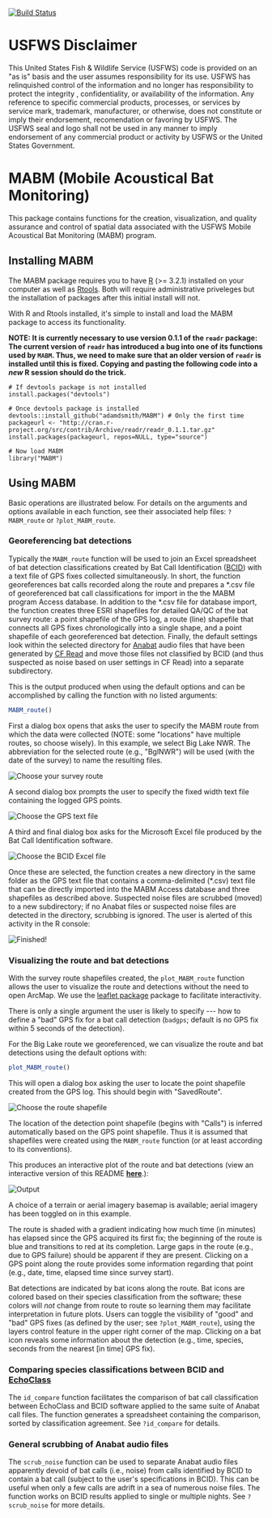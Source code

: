 [![Build Status](https://travis-ci.org/adamdsmith/MABM.png)](https://travis-ci.org/adamdsmith/MABM)

<!-- README.md is generated from README.Rmd. Please edit that file -->
USFWS Disclaimer
================

This United States Fish & Wildlife Service (USFWS) code is provided on an "as is" basis and the user assumes responsibility for its use. USFWS has relinquished control of the information and no longer has responsibility to protect the integrity , confidentiality, or availability of the information. Any reference to specific commercial products, processes, or services by service mark, trademark, manufacturer, or otherwise, does not constitute or imply their endorsement, recomendation or favoring by USFWS. The USFWS seal and logo shall not be used in any manner to imply endorsement of any commercial product or activity by USFWS or the United States Government.

MABM (Mobile Acoustical Bat Monitoring)
=======================================

This package contains functions for the creation, visualization, and quality assurance and control of spatial data associated with the USFWS Mobile Acoustical Bat Monitoring (MABM) program.

Installing MABM
---------------

The MABM package requires you to have [R](https://www.r-project.org/) (\>= 3.2.1) installed on your computer as well as [Rtools](https://cran.r-project.org/bin/windows/Rtools/). Both will require administrative priveleges but the installation of packages after this initial install will not.

With R and Rtools installed, it's simple to install and load the MABM package to access its functionality.

**NOTE: It is currently necessary to use version 0.1.1 of the `readr` package: The current version of `readr` has introduced a bug into one of its functions used by `MABM`. Thus, we need to make sure that an older version of `readr` is installed until this is fixed. Copying and pasting the following code into a *new* R session should do the trick.**

    # If devtools package is not installed
    install.packages("devtools")

    # Once devtools package is installed
    devtools::install_github("adamdsmith/MABM") # Only the first time
    packageurl <- "http://cran.r-project.org/src/contrib/Archive/readr/readr_0.1.1.tar.gz"
    install.packages(packageurl, repos=NULL, type="source")

    # Now load MABM
    library("MABM")

Using MABM
----------

Basic operations are illustrated below. For details on the arguments and options available in each function, see their associated help files: `?MABM_route` or `?plot_MABM_route`.

### Georeferencing bat detections

Typically the `MABM_route` function will be used to join an Excel spreadsheet of bat detection classifications created by Bat Call Identification ([BCID](http://www.batcallid.com)) with a text file of GPS fixes collected simultaneously. In short, the function georeferences bat calls recorded along the route and prepares a *.csv file of georeferenced bat call classifications for import in the the MABM program Access database. In addition to the *.csv file for database import, the function creates three ESRI shapefiles for detailed QA/QC of the bat survey route: a point shapefile of the GPS log, a route (line) shapefile that connects all GPS fixes chronologically into a single shape, and a point shapefile of each georeferenced bat detection. Finally, the default settings look within the selected directory for [Anabat](http://www.titley-scientific.com/us/index.php/anabat-bat-detector) audio files that have been generated by [CF Read](http://www.titley-scientific.com/us/index.php/software_firmware) and move those files not classified by BCID (and thus suspected as noise based on user settings in CF Read) into a separate subdirectory.

This is the output produced when using the default options and can be accomplished by calling the function with no listed arguments:

``` r
MABM_route()
```

First a dialog box opens that asks the user to specify the MABM route from which the data were collected (NOTE: some "locations" have multiple routes, so choose wisely). In this example, we select Big Lake NWR. The abbreviation for the selected route (e.g., "BglNWR") will be used (with the date of the survey) to name the resulting files.

![Choose your survey route](./README-figs/README-choose_route.png)

A second dialog box prompts the user to specify the fixed width text file containing the logged GPS points.

![Choose the GPS text file](./README-figs/README-choose_GPS.png)

A third and final dialog box asks for the Microsoft Excel file produced by the Bat Call Identification software.

![Choose the BCID Excel file](./README-figs/README-choose_BCID.png)

Once these are selected, the function creates a new directory in the same folder as the GPS text file that contains a comma-delimited (\*.csv) text file that can be directly imported into the MABM Access database and three shapefiles as described above. Suspected noise files are scrubbed (moved) to a new subdirectory; if no Anabat files or suspected noise files are detected in the directory, scrubbing is ignored. The user is alerted of this activity in the R console:

![Finished!](./README-figs/README-all_done.png)

### Visualizing the route and bat detections

With the survey route shapefiles created, the `plot_MABM_route` function allows the user to visualize the route and detections without the need to open ArcMap. We use the [leaflet package](http://rstudio.github.io/leaflet) package to facilitate interactivity.

There is only a single argument the user is likely to specify --- how to define a "bad" GPS fix for a bat call detection (`badgps`; default is no GPS fix within 5 seconds of the detection).

For the Big Lake route we georeferenced, we can visualize the route and bat detections using the default options with:

``` r
plot_MABM_route()
```

This will open a dialog box asking the user to locate the point shapefile created from the GPS log. This should begin with "SavedRoute".

![Choose the route shapefile](./README-figs/README-choose_shapefile.png)

The location of the detection point shapefile (begins with "Calls") is inferred automatically based on the GPS point shapefile. Thus it is assumed that shapefiles were created using the `MABM_route` function (or at least according to its conventions).

This produces an interactive plot of the route and bat detections (view an interactive version of this README **[here](http://rpubs.com/adamsmith_fws/MABM_readme)**.):

![Output](./README-figs/README-plot_output.png)

A choice of a terrain or aerial imagery basemap is available; aerial imagery has been toggled on in this example.

The route is shaded with a gradient indicating how much time (in minutes) has elapsed since the GPS acquired its first fix; the beginning of the route is blue and transitions to red at its completion. Large gaps in the route (e.g., due to GPS failure) should be apparent if they are present. Clicking on a GPS point along the route provides some information regarding that point (e.g., date, time, elapsed time since survey start).

Bat detections are indicated by bat icons along the route. Bat icons are colored based on their species classification from the software; these colors will *not* change from route to route so learning them may facilitate interpretation in future plots. Users can toggle the visibility of "good" and "bad" GPS fixes (as defined by the user; see `?plot_MABM_route`), using the layers control feature in the upper right corner of the map. Clicking on a bat icon reveals some information about the detection (e.g., time, species, seconds from the nearest [in time] GPS fix).

### Comparing species classifications between BCID and [EchoClass](http://www.fws.gov/midwest/endangered/mammals/inba/surveys/pdf/EchoclassV3Instructions.pdf)

The `id_compare` function facilitates the comparison of bat call classification between EchoClass and BCID software applied to the same suite of Anabat call files. The function generates a spreadsheet containing the comparison, sorted by classification agreement. See `?id_compare` for details.

### General scrubbing of Anabat audio files

The `scrub_noise` function can be used to separate Anabat audio files apparently devoid of bat calls (i.e., noise) from calls identified by BCID to contain a bat call (subject to the user's specifications in BCID). This can be useful when only a few calls are adrift in a sea of numerous noise files. The function works on BCID results applied to single or multiple nights. See `?scrub_noise` for more details.
